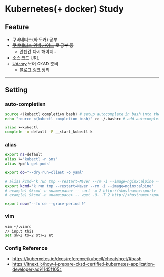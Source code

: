 # Kubernetes(+ docker) Study

## Feature
- 쿠버네티스(와 도커) 공부
- ~~[쿠버네티스 완벽 가이드] 로 공부 중~~
  - 언젠간 다시 해야지..
- [소스 코드] URL
- [Udemy] 보며 CKAD 준비
  - [블로그 링크](https://github.com/6lueparr0t/k8s-study/blob/main/README.md) 정리

[쿠버네티스 완벽 가이드]: https://www.google.com/search?q=%EC%BF%A0%EB%B2%84%EB%84%A4%ED%8B%B0%EC%8A%A4+%EC%99%84%EB%B2%BD+%EA%B0%80%EC%9D%B4%EB%93%9C&oq=%EC%BF%A0%EB%B2%84%EB%84%A4%ED%8B%B0%EC%8A%A4+%EC%99%84%EB%B2%BD+%EA%B0%80%EC%9D%B4%EB%93%9C&aqs=chrome..69i57.4917j0j7&sourceid=chrome&ie=UTF-8

[소스 코드]: https://github.com/MasayaAoyama/kubernetes-perfect-guide
[Udemy]: https://www.udemy.com/course/certified-kubernetes-application-developer/

---

## Setting

### auto-completion

```bash
source <(kubectl completion bash) # setup autocomplete in bash into the current shell, bash-completion package should be installed first.
echo "source <(kubectl completion bash)" >> ~/.bashrc # add autocomplete permanently to your bash shell.

alias k=kubectl
complete -o default -F __start_kubectl k
```

### alias

```bash
export ns=default
alias k='kubectl -n $ns'
alias kp='k get pods'

export do="--dry-run=client -o yaml"

# alias kcmd='k run tmp --restart=Never --rm -i --image=nginx:alpine -- curl -m 5'
export kcmd='k run tmp --restart=Never --rm -i --image=nginx:alpine'
# example) $kcmd -n <namespace> -- curl -m 2 http://<hostname>:<port>
# example) $kcmd -n <namespace> -- wget -O- -T 2 http://<hostname>:<port>

export now="--force --grace-period 0"
```

### vim

```bash
vim ~/.vimrc
// input this
set sw=2 ts=2 sts=2 et
```

### Config Reference
- https://kubernetes.io/docs/reference/kubectl/cheatsheet/#bash
- https://itnext.io/how-i-prepare-ckad-certified-kubernetes-application-developer-ad911d5f1054